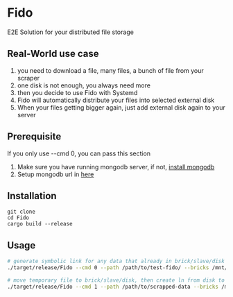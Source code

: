 # Fido
E2E Solution for your distributed file storage

## Real-World use case

1. you need to download a file, many files, a bunch of file from your scraper
2. one disk is not enough, you always need more
3. then you decide to use Fido with Systemd
4. Fido will automatically distribute your files into selected external disk
5. When your files getting bigger again, just add external disk again to your server

## Prerequisite

If you only use --cmd 0, you can pass this section

1. Make sure you have running mongodb server, if not, [install mongodb](https://docs.mongodb.com/manual/tutorial/install-mongodb-on-ubuntu/)
2. Setup mongodb url in [here](https://github.com/codenoid/Fido/blob/master/src/main.rs#L49)

## Installation

```
git clone 
cd Fido
cargo build --release
```

## Usage

```bash
# generate symbolic link for any data that already in brick/slave/disk
./target/release/Fido --cmd 0 --path /path/to/test-fido/ --bricks /mnt/disks/disk-1

# move temporary file to brick/slave/disk, then create ln from disk to temporary location
./target/release/Fido --cmd 1 --path /path/to/scrapped-data --bricks /mnt/disks/
```
